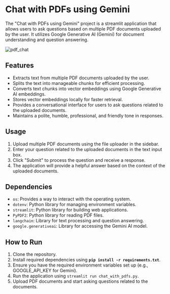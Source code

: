 # Chat with PDFs using Gemini

The "Chat with PDFs using Gemini" project is a streamlit application that allows users to ask questions based on multiple PDF documents uploaded by the user. 
It utilizes Google Generative AI (Gemini) for document understanding and question answering.

![pdf_chat](https://github.com/Yusra-Zafar/PDF-chat/assets/141744510/034cac51-402c-4aa8-b291-f3c4dd874c9b)


## Features

- Extracts text from multiple PDF documents uploaded by the user.
- Splits the text into manageable chunks for efficient processing.
- Converts text chunks into vector embeddings using Google Generative AI embeddings.
- Stores vector embeddings locally for faster retrieval.
- Provides a conversational interface for users to ask questions related to the uploaded documents.
- Maintains a polite, humble, professional, and friendly tone in responses.

## Usage

1. Upload multiple PDF documents using the file uploader in the sidebar.
2. Enter your question related to the uploaded documents in the text input box.
3. Click "Submit" to process the question and receive a response.
4. The application will provide a helpful answer based on the context of the uploaded documents.

## Dependencies

- `os`: Provides a way to interact with the operating system.
- `dotenv`: Python library for managing environment variables.
- `streamlit`: Python library for building web applications.
- `PyPDF2`: Python library for reading PDF files.
- `langchain`: Library for text processing and question answering.
- `google.generativeai`: Library for accessing the Gemini AI model.

## How to Run

1. Clone the repository.
2. Install required dependencies using **`pip install -r requirements.txt`**.
3. Ensure you have the required environment variables set up (e.g., GOOGLE_API_KEY for Gemini).
4. Run the application using `streamlit run chat_with_pdfs.py`.
5. Upload PDF documents and start asking questions related to the documents.

